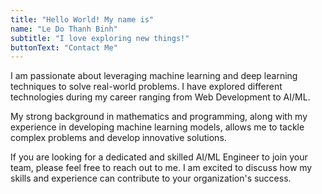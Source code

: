 ```yaml
---
title: "Hello World! My name is"
name: "Le Do Thanh Binh"
subtitle: "I love exploring new things!"
buttonText: "Contact Me"
---
```


I am passionate about leveraging machine learning and deep learning techniques to solve real-world problems. I have explored different technologies during my career ranging from Web Development to AI/ML. 

My strong background in mathematics and programming, along with my experience in developing machine learning models, allows me to tackle complex problems and develop innovative solutions.

If you are looking for a dedicated and skilled AI/ML Engineer to join your team, please feel free to reach out to me. I am excited to discuss how my skills and experience can contribute to your organization's success.
